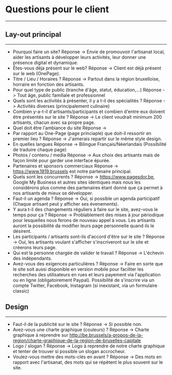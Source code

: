 # Questions pour le client
---------------------------


## Lay-out principal
---------------------

- Pourquoi faire un site?
Réponse -> Envie de promouvoir l'artisanat local, aider les artisants à développer leurs activités, leur donner une présence digital et dynamique.
- Êtes-vous déja présent sur le web?
Réponse -> Client est déjà présent sur le web (OnePage).
- Titre / Lieu / Horaires ?
Réponse -> Partout dans la région bruxelloise, horraire en fonction des artisants.
- Pour quel type de public (tranche d'âge, statut, éducation,...)
Réponse -> Tout âge, public familiale et professionnel
- Quels sont les activités à présenter, il y a t-il des spécialités ?
Réponse -> Activités diverses (principalement culinaire)
- Combien y-a-t-il d'artisants/participants et combien d'entre eux doivent être présentés sur le site ?
Réponse -> Le client voudrait minimum 200 artisants, chacun avec sa propre page.
- Quel doit être l'ambiance du site
Réponse ->
- Par rapport au One-Page (page princiaple) que doit-il ressortir en premier lieu ?
Réponse -> J'aimerais repartir sur le même style design.
- En quelles langues
Réponse -> Bilingue Français/Néerlandais (Possibilité de traduire chaque page)
- Photos / contenu / media
Réponse -> Aux choix des artisants mais de façon limité pour garder une interface épurée.
- Partenaires et sponsors commerciaux
Réponse -> https://www.1819.brussels est notre partenaire principal.
- Quels sont les concurrents ?
Réponse -> https://www.pagesdor.be, Google My Business et autres sites identiques mais nous les considérons plus comme des partenaires étant donné que ça permet à nos artisants de mieux se développer.
- Faut-il un agenda ?
Réponse -> Oui, si possible un agenda participatif (Chaque artisant peut y afficher ses évenements).
- Y aura t-il des changements réguliers à faire sur le site, avez-vous le temps pour ça ?
Réponse -> Problablement des mises à jour périodique pour lesquelles nous ferons de nouveau appel à vous. Les artisants auront la possibilité da modifier leurs page personnelle quand ils le désirent.
- Les participants / artisants sont-ils d'accord d'être sur le site ?
Réponse -> Oui, les artisants voulant s'afficher s'inscriveront sur le site et créerons leurs page.
- Qui est la personne chargée de valider le travail ?
Réponse -> L'échevin des indépendants.
- Avez-vous des exigences particulières ?
Réponse -> Faire en sorte que le site soit aussi disponible en version mobile pour faciliter les recherches des utilisateurs en rues et leurs payement via l'application ou en ligne (obligatoirement Paypal). Possibilité de s'inscrire via un compte Twitter, Facebook, Instagram (si inexistant, via un formulaire classic)


## Design
----------

- Faut-il de la publicité sur le site ?
Réponse -> Si possible non.
- Avez-vous une charte graphique (couleurs) ?
Réponse -> Charte graphique à reprendre sur http://be.brussels/a-propos-de-la-region/charte-graphique-de-la-region-de-bruxelles-capitale
- Logo / slogan ?
Réponse -> Logo à reprendre de notre charte graphique et tenter de trouver si possible un slogan accrocheur.
- Voulez-vous mettre des mots-clés en avant ?
Réponse -> Des mots en rapport avec l'artisanat, des mots qui se répètent le plus souvent sur le site.
